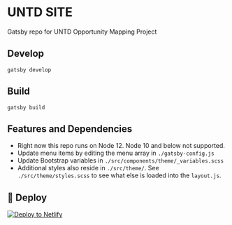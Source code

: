 # UNTD SITE

Gatsby repo for UNTD Opportunity Mapping Project

## Develop

```shell
gatsby develop
```

## Build

```shell
gatsby build
```

## Features and Dependencies

- Right now this repo runs on Node 12. Node 10 and below not supported.
- Update menu items by editing the menu array in `./gatsby-config.js`
- Update Bootstrap variables in `./src/components/theme/_variables.scss`
- Additional styles also reside in `./src/theme/`. See `./src/theme/styles.scss` to see what else is loaded into the `layout.js`.

## 💫 Deploy

[![Deploy to Netlify](https://www.netlify.com/img/deploy/button.svg)](https://app.netlify.com/start/deploy?repository=https://github.com/gatsbyjs/gatsby-starter-default)
